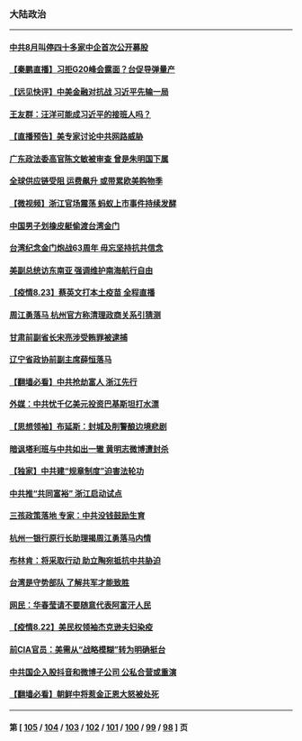 ### 大陆政治
---
#### [中共8月叫停四十多家中企首次公开募股](../../pages/ncid277/n13182774.md) 
#### [【秦鹏直播】习拒G20峰会露面？台促导弹量产](../../pages/ncid277/n13182764.md) 
#### [【远见快评】中美金融对抗战 习近平先输一局](../../pages/ncid277/n13182737.md) 
#### [王友群：汪洋可能成习近平的接班人吗？](../../pages/ncid277/n13182734.md) 
#### [【直播预告】美专家讨论中共网路威胁](../../pages/ncid277/n13182464.md) 
#### [广东政法委高官陈文敏被审查 曾是朱明国下属](../../pages/ncid277/n13182601.md) 
#### [全球供应链受阻 运费飙升 或带累欧美购物季](../../pages/ncid277/n13182486.md) 
#### [【微视频】浙江官场震荡 蚂蚁上市事件持续发酵](../../pages/ncid277/n13182150.md) 
#### [中国男子划橡皮艇偷渡台湾金门](../../pages/ncid277/n13182147.md) 
#### [台湾纪念金门炮战63周年 毋忘坚持抗共信念](../../pages/ncid277/n13181336.md) 
#### [美副总统访东南亚 强调维护南海航行自由](../../pages/ncid277/n13181899.md) 
#### [【疫情8.23】蔡英文打本土疫苗 全程直播](../../pages/ncid277/n13181395.md) 
#### [周江勇落马 杭州官方称清理政商关系引猜测](../../pages/ncid277/n13181456.md) 
#### [甘肃前副省长宋亮涉受贿罪被逮捕](../../pages/ncid277/n13181057.md) 
#### [辽宁省政协前副主席薛恒落马](../../pages/ncid277/n13181377.md) 
#### [【翻墙必看】中共抢劫富人 浙江先行](../../pages/ncid277/n13180371.md) 
#### [外媒：中共忧千亿美元投资巴基斯坦打水漂](../../pages/ncid277/n13180541.md) 
#### [【思想领袖】布延斯：封城及削警酿边境悲剧](../../pages/ncid277/n13178461.md) 
#### [暗讽塔利班与中共如出一辙 黄明志微博遭封杀](../../pages/ncid277/n13180163.md) 
#### [【独家】中共建“规章制度”迫害法轮功](../../pages/ncid277/n13174730.md) 
#### [中共推“共同富裕” 浙江启动试点](../../pages/ncid277/n13180229.md) 
#### [三孩政策落地 专家：中共没钱鼓励生育](../../pages/ncid277/n13179952.md) 
#### [杭州一银行原行长助理揭周江勇落马内情](../../pages/ncid277/n13179973.md) 
#### [布林肯：将采取行动 助立陶宛抵抗中共胁迫](../../pages/ncid277/n13179956.md) 
#### [台湾是守势部队 了解共军才能致胜](../../pages/ncid277/n13179708.md) 
#### [网民：华春莹请不要随意代表阿富汗人民](../../pages/ncid277/n13179556.md) 
#### [【疫情8.22】美民权领袖杰克逊夫妇染疫](../../pages/ncid277/n13179250.md) 
#### [前CIA官员：美需从“战略模糊”转为明确挺台](../../pages/ncid277/n13174358.md) 
#### [中共国企入股抖音和微博子公司 公私合营或重演](../../pages/ncid277/n13178902.md) 
#### [【翻墙必看】朝鲜中将惹金正恩大怒被处死](../../pages/ncid277/n13179000.md) 

---
#### 第 [ [105](./105.md) / [104](./104.md) / [103](./103.md) / [102](./102.md) / [101](./101.md) / [100](./100.md) / [99](./99.md) / [98](./98.md) ] 页

